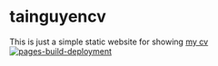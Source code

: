 # tainguyencv
This is just a simple static website for showing [my cv](https://tainguyen2406.github.io/tainguyencv/)\
[![pages-build-deployment](https://github.com/TaiNguyen2406/tainguyencv/actions/workflows/pages/pages-build-deployment/badge.svg)](https://github.com/TaiNguyen2406/tainguyencv/actions/workflows/pages/pages-build-deployment)